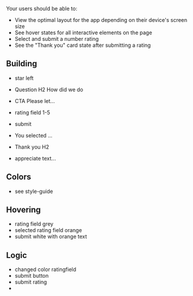 Your users should be able to:
- View the optimal layout for the app depending on their device's screen size
- See hover states for all interactive elements on the page
- Select and submit a number rating
- See the "Thank you" card state after submitting a rating

## Building
- star left 
- Question H2 How did we do
- CTA Please let...
- rating field 1-5
- submit

- You selected ...
- Thank you H2
- appreciate text...

## Colors
- see style-guide

## Hovering
- rating field grey
- selected rating field orange 
- submit white with orange text

## Logic
- changed color ratingfield
- submit button
- submit rating
- 